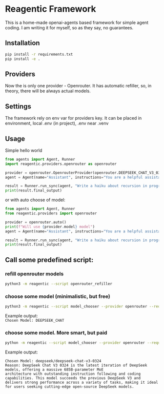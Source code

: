# Reagentic Framework
This is a home-made openai-agents based framework for simple agent coding. I am writing it for myself, so as they say, no guarantees.

## Installation

```bash
pip install -r requirements.txt
pip install -e .
```

## Providers
Now the is only one provider - Openrouter. It has automatic refiller, so, in theory, there will be always actual models.

## Settings
The framework rely on env var for providers key. It can be placed in environment, local .env (in project), .env near .venv

## Usage

Simple hello world

```python
from agents import Agent, Runner
import reagentic.providers.openrouter as openrouter   

provider = openrouter.OpenrouterProvider(openrouter.DEEPSEEK_CHAT_V3_0324)
agent = Agent(name="Assistant", instructions="You are a helpful assistant", model=provider.get_openai_model())

result = Runner.run_sync(agent, "Write a haiku about recursion in programming.")
print(result.final_output)
```

or with auto choose of model:


```python
from agents import Agent, Runner
from reagentic.providers import openrouter

provider = openrouter.auto()
print(f"Will use {provider.model} model")
agent = Agent(name="Assistant", instructions="You are a helpful assistant", model=provider.get_openai_model())

result = Runner.run_sync(agent, "Write a haiku about recursion in programming.")
print(result.final_output)

```

## Call some predefined script:

### refill openrouter models

```bash
python3 -m reagentic --script openrouter_refiller
```

### choose some model (minimalistic, but free)

```bash
python3 -m reagentic --script model_chooser --provider openrouter --request "latest deepseek model"
```

Example output:  
`Chosen Model: DEEPSEEK_CHAT`

### choose some model. More smart, but paid

```bash
python -m reagentic --script model_chooser --provider openrouter --request "latest deepseek model" --paid true
```

Example output:
```text
Chosen Model: deepseek/deepseek-chat-v3-0324
Reason: DeepSeek Chat V3 0324 is the latest iteration of DeepSeek models, offering a massive 685B-parameter MoE 
architecture with outstanding instruction following and coding capabilities. This model succeeds the previous DeepSeek V3 and delivers strong performance across a variety of tasks, making it ideal for users seeking cutting-edge open-source DeepSeek models.
```
